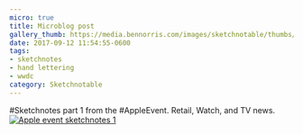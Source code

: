 ```yaml
---
micro: true
title: Microblog post
gallery_thumb: https://media.bennorris.com/images/sketchnotable/thumbs/apple-event-2017-sketchnote-01.jpg
date: 2017-09-12 11:54:55-0600
tags:
- sketchnotes
- hand lettering
- wwdc
category: Sketchnotable
---
```


#Sketchnotes part 1 from the #AppleEvent. Retail, Watch, and TV news. [![Apple event sketchnotes 1](https://media.bennorris.com/images/sketchnotable/apple-event-2017/apple-event-2017-sketchnote-01.jpg)](https://media.bennorris.com/images/sketchnotable/apple-event-2017/apple-event-2017-sketchnote-01.jpg)